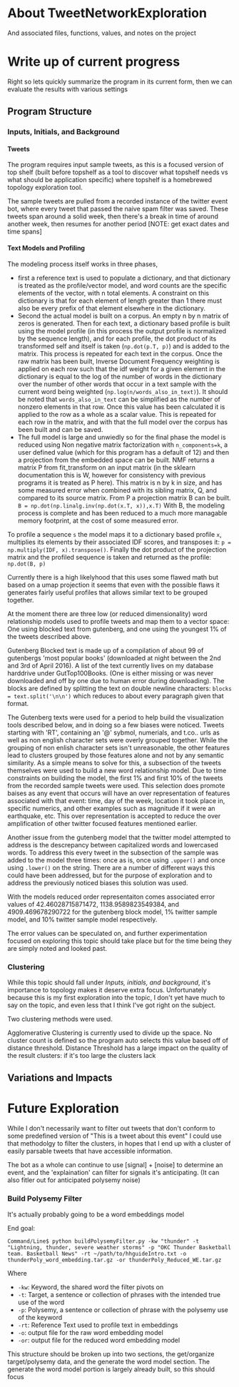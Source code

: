 # About TweetNetworkExploration
And associated files, functions, values, and notes on the project

# Write up of current progress
Right so lets quickly summarize the program in its current form, then we can evaluate the results with various settings

## Program Structure
### Inputs, Initials, and Background
#### Tweets

The program requires input sample tweets, as this is a focused version of top shelf (built before topshelf as a tool to discover what topshelf needs vs what should be application specific) where topshelf is a homebrewed topology exploration tool. 

The sample tweets are pulled from a recorded instance of the twitter event bot, where every tweet that passed the naive spam filter was saved. These tweets span around a solid week, then there's a break in time of around another week, then resumes for another period [NOTE: get exact dates and time spans]
    

#### Text Models and Profiling

    
The modeling process itself works in three phases, 
    
 * first a reference text is used to populate a dictionary, and that dictionary is treated as the profile/vector model, and word counts are the specific elements of the vector, with n total elements. A constraint on this dictionary is that for each element of length greater than 1 there must also be every prefix of that element elsewhere in the dictionary.
 * Second the actual model is built on a corpus. An empty  n by n matrix of zeros is generated. Then for each text, a dictionary based profile is built using the model profile (in this process the output profile is normalized by the sequence length), and for each profile, the dot product of its transformed self and itself is taken (`np.dot(p.T, p)`) and is added to the matrix. This process is repeated for each text in the corpus. Once the raw matrix has been built, Inverse Document Frequency weighting is applied on each row such that the idf weight for a given element in the dictionary is equal to the log of the number of words in the dictionary over the number of other words that occur in a text sample with the current word being weighted (`np.log(n/words_also_in_text)`). It should be noted that `words_also_in_text` can be simplified as the number of nonzero elements in that row. Once this value has been calculated it is applied to the row as a whole as a scalar value. This is repeated for each row in the matrix, and with that the full model over the corpus has been built and can be saved. 
 * The full model is large and unwiedly so for the final phase the model is reduced using Non negative matrix factorization with `n_components=k`, a user defined value (which for this program has a default of 12) and then a projection from the embedded space can be built. NMF returns a matrix P from fit_transform on an input matrix (in the sklearn documentation this is W, however for consistency with previous programs it is treated as P here). This matrix is n by k in size, and has some measured error when combined with its sibling matrix, Q, and compared to its source matrix. From P a projection matrix B can be built. `B = np.dot(np.linalg.inv(np.dot(x.T, x)),x.T)` With B, the modeling process is complete and has been reduced to a much more managable memory footprint, at the cost of some measured error. 
 
To profile a sequence `s` the model maps it to a dictionary based profile `x`, multiplies its elements by their associated IDF scores, and transposes it: `p = np.multiply(IDF, x).transpose()`. Finally the dot product of the projection matrix and the profiled sequence is taken and returned as the profile: `np.dot(B, p)`

  Currently there is a high likelyhood that this uses some flawed math but based on a umap projection it seems that even with the possible flaws it generates fairly useful profiles that allows similar text to be grouped together.
     

At the moment there are three low (or reduced dimensionality) word relationship models used to profile tweets and map them to a vector space: One using blocked text from gutenberg, and one using the youngest 1% of the tweets described above. 
     
  Gutenberg Blocked text is made up of a compilation of about 99 of gutenbergs 'most popular books' (downloaded at night between the 2nd and 3rd of April 2016). A list of the text currently lives on my database harddrive under GutTop100Books. (One is either missing or was never downloaded and off by one due to human error during downloading). The blocks are defined by splitting the text on double newline characters: `blocks = text.split('\n\n')` which reduces to about every paragraph given that format. 
    
  The Gutenberg texts were used for a period to help build the visualization tools described below, and in doing so a few biases were noticed. Tweets starting with 'RT', containing an '@' sybmol, numerials, and t.co.. urls as well as non english character sets were overly grouped together. While the grouping of non enlish character sets isn't unreasonable, the other features lead to clusters grouped by those features alone and not by any semantic similarity. As a simple means to solve for this, a subsection of the tweets themselves were used to build a new word relationship model. Due to time constraints on building the model, the first 1% and first 10% of the tweets from the recorded sample tweets were used. This selection does promote baises as any event that occurs will have an over representation of features associated with that event: time, day of the week, location it took place in, specific numerics, and other examples such as magnitude if it were an earthquake, etc. This over representation is accepted to reduce the over amplification of other twitter focused features mentioned earlier.
  
  Another issue from the gutenberg model that the twitter model attempted to address is the descrepancy between capitalized words and lowercased words. To address this every tweet in the subsection of the sample was added to the model three times: once as is, once using `.upper()` and once using `.lower()` on the string. There are a number of different ways this could have been addressed, but for the purpose of exploration and to address the previously noticed biases this solution was used. 
  
With the models reduced order representaiton comes associated error values of 42.46028715871472, 1138.9589823549384, and 4909.469678290722 for the gutenberg block model, 1% twitter sample model, and 10% twitter sample model respectively. 

The error values can be speculated on, and further experimentation focused on exploring this topic should take place but for the time being they are simply noted and looked past. 


### Clustering
While this topic should fall under *Inputs, initials, and background*, it's importance to topology makes it deserve extra focus. Unfortunately because this is my first exploration into the topic, I don't yet have much to say on the topic, and even less that I think I've got right on the subject. 

Two clustering methods were used.

Agglomerative Clustering is currently used to divide up the space. No cluster count is defined so the program auto selects this value based off of distance threshold. Distance Threshold has a large impact on the quality of the result clusters: if it's too large the clusters lack 




## Variations and Impacts





# Future Exploration
While I don't necessarily want to filter out tweets that don't conform to some predefined version of "This is a tweet about this event" I could use that methodolgy to filter the clusters, in hopes that I end up with a cluster of easily parsable tweets that have accessible information. 

The bot as a whole can continue to use [signal] + [noise] to determine an event, and the 'explaination' can filter for signals it's anticipating. (It can also fitler out for anticipated polysemy noise)



### Build Polysemy Filter
It's actually probably going to be a word embeddings model

End goal:

`Command/Line$ python buildPolysemyFilter.py -kw "thunder" -t "Lightning, thunder, severe weather storms" -p "OKC Thunder Basketball team. Basketball News" -rt ~/path/to/hhguideIntro.txt -o thunderPoly_word_embedding.tar.gz -or thunderPoly_Reduced_WE.tar.gz`

Where
 - `-kw`: Keyword, the shared word the filter pivots on
 - `-t`: Target, a sentence or collection of phrases with the intended true use of the word
 - `-p`: Polysemy, a sentence or collection of phrase with the polysemy use of the keyword
 - `-rt`: Reference Text used to profile text in embeddings
 - `-o`: output file for the raw word embedding model
 - `-or`: output file for the reduced word embedding model

 This structure should be broken up into two sections, the get/organize target/polysemy data, and the generate the word model section. The generate the word model portion is largely already built, so this should focus 


